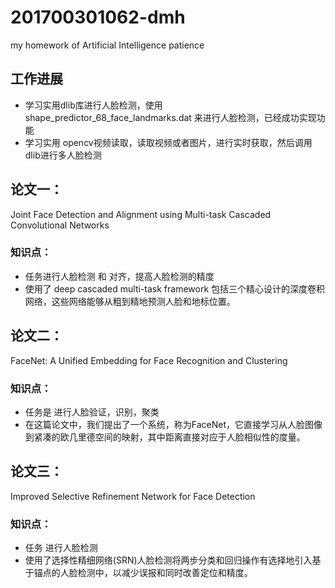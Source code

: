 # 201700301062-dmh
my homework of Artificial Intelligence patience

## 工作进展
* 学习实用dlib库进行人脸检测，使用 shape_predictor_68_face_landmarks.dat 来进行人脸检测，已经成功实现功能
* 学习实用 opencv视频读取，读取视频或者图片，进行实时获取，然后调用dlib进行多人脸检测





## 论文一：
Joint Face Detection and Alignment using Multi-task Cascaded Convolutional Networks

### 知识点：
* 任务进行人脸检测 和 对齐，提高人脸检测的精度
* 使用了 deep cascaded multi-task framework
包括三个精心设计的深度卷积网络，这些网络能够从粗到精地预测人脸和地标位置。

## 论文二：
FaceNet: A Unified Embedding for Face Recognition and Clustering

### 知识点：
* 任务是 进行人脸验证，识别，聚类 
* 在这篇论文中，我们提出了一个系统，称为FaceNet，它直接学习从人脸图像到紧凑的欧几里德空间的映射，其中距离直接对应于人脸相似性的度量。

## 论文三：
Improved Selective Refinement Network for Face Detection
### 知识点：
* 任务 进行人脸检测
* 使用了选择性精细网络(SRN)人脸检测将两步分类和回归操作有选择地引入基于锚点的人脸检测中，以减少误报和同时改善定位和精度。
